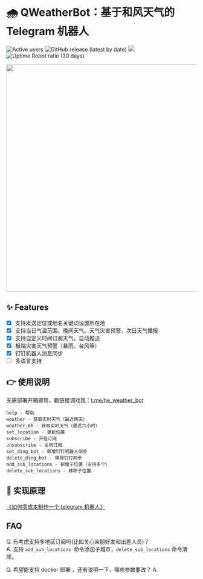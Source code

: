 # 🌧 QWeatherBot：基于和风天气的 Telegram 机器人

![Active users](https://he-weather-bot.fly.dev/users/count)
![GitHub release (latest by date)](https://img.shields.io/github/v/release/daya0576/he-weather-bot?link=https://github.com/daya0576/he-weather-bot/releases/)
![](https://img.shields.io/badge/Bot%20API-5.1-blue?logo=telegram)
![Uptime Robot ratio (30 days)](https://img.shields.io/uptimerobot/ratio/m787647728-b1a273391c2ad5c526b1c605)

<img src="https://github.com/daya0576/he-weather-bot/blob/master/static/demo.gif?raw=true" width="600">

## ✨ Features

- [x] 支持发送定位或地名关键词设置所在地
- [x] 支持当日气温范围、晚间天气、天气灾害预警、次日天气播报
- [x] 支持自定义时间订阅天气，自动推送
- [x] 极端灾害天气预警（暴雨、台风等）
- [x] 钉钉机器人消息同步
- [ ] 多语言支持

## 👉 使用说明

无需部署开箱即用，戳链接调戏我：[t.me/he_weather_bot](https://t.me/he_weather_bot)

```shell
help - 帮助
weather - 获取实时天气（最近两天）
weather_6h - 获取实时天气（最近六小时）
set_location - 更新位置
subscribe - 开启订阅
unsubscribe - 关闭订阅
set_ding_bot - 新增钉钉机器人同步
delete_ding_bot - 移除钉钉同步
add_sub_locations - 新增子位置（支持多个）
delete_sub_locations - 移除子位置
```

## 🚀 实现原理

[《如何零成本制作一个 telegram 机器人》](https://changchen.me/blog/20210221/buld-telegram-bot-from-scratch/)

## FAQ

Q. 有考虑支持多地区订阅吗(比如关心亲朋好友和出差人员)？  
A. 支持 `add_sub_locations `命令添加子城市，`delete_sub_locations` 命令清除。

Q. 希望能支持 docker 部署 ，还有说明一下，哪些参数要改？
A.
